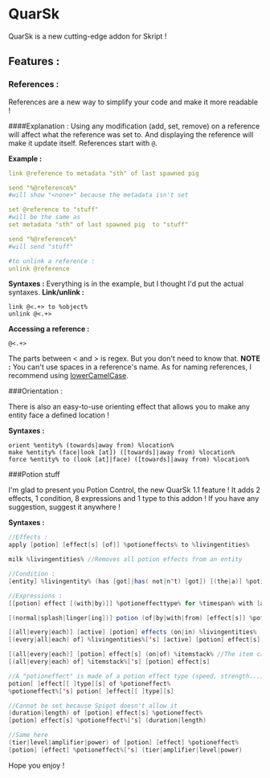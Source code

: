 # QuarSk

QuarSk is a new cutting-edge addon for Skript !

## Features :

### References :

References are a new way to simplify your code and make it more readable !

####Explanation :
Using any modification (add, set, remove) on a reference will affect what the reference was set to.
And displaying the reference will make it update itself. References start with `@`.

**Example :**
```yml
link @reference to metadata "sth" of last spawned pig

send "%@reference%"
#will show "<none>" because the metadata isn't set

set @reference to "stuff"
#will be the same as
set metadata "sth" of last spawned pig  to "stuff"

send "%@reference%"
#will send "stuff"

#to unlink a reference :
unlink @reference
```

**Syntaxes :**
Everything is in the example, but I thought I'd put the actual syntaxes.
**Link/unlink :**
```
link @<.+> to %object%
unlink @<.+>
```
**Accessing a reference :**
```
@<.+>
```
The parts between < and > is regex. But you don't need to know that.
**NOTE :**
You can't use spaces in a reference's name. As for naming references, I recommend using [lowerCamelCase](http://wiki.c2.com/?LowerCamelCase).


###Orientation :

There is also an easy-to-use orienting effect that allows you to make any entity face a defined location !

**Syntaxes :**
```
orient %entity% (towards|away from) %location%
make %entity% (face|look [at]) ([towards]|away from) %location%
force %entity% to (look [at]|face) ([towards]|away from) %location%
```

###Potion stuff

I'm glad to present you Potion Control, the new QuarSk 1.1 feature ! It adds 2 effects, 1 condition, 8 expressions and 1 type to this addon ! If you have any suggestion, suggest it anywhere !

**Syntaxes :**
```java
//Effects :
apply [potion] [effect[s] [of]] %potioneffects% to %livingentities%

milk %livingentities% //Removes all potion effects from an entity

//Condition :
[entity] %livingentity% (has [got]|has( not|n't) [got]) [(the|a)] %potioneffecttype% [potion] effect

//Expressions :
[[potion] effect [(with|by)]] %potioneffecttype% for %timespan% with [a] [tier [of]] %number% [particles %-boolean%[ with ambient [effect] %-boolean%[ and [particle] colo[u]r[ed] %-color%]]]]] //Returns a "potioneffect" type, which is used quite a lot

[(normal|splash|linger[ing])] potion (of|by|with|from) [effect[s]] %potioneffects%

[(all|every|each)] [active] [potion] effects (on|in) %livingentities%
[(every|all|each) of] %livingentities%['s] [active] [potion] effect[s]

[(all|every|each)] [potion] effect[s] (on|of) %itemstack% //The item can only be a potion
[(all|every|each) of] %itemstack%['s] [potion] effect[s]

//A "potioneffect" is made of a potion effect type (speed, strength...), duration and other parameters. This only returns the potion effect type 
potion[ ]effect[[ ]type][s] of %potioneffect% 
%potioneffect%['s] potion[ ]effect[[ ]type][s]

//Cannot be set because Spigot doesn't allow it
(duration|length) of [potion] effect[s] %potioneffect%
[potion] effect[s] %potioneffect%['s] (duration|length)

//Same here
(tier|level|amplifier|power) of [potion] [effect] %potioneffect%
[potion] [effect] %potioneffect%['s] (tier|amplifier|level|power)
```
Hope you enjoy !

